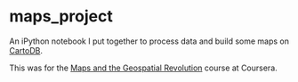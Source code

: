 maps_project
============

An iPython notebook I put together to process data and build some maps on [CartoDB](http://cartodb.com).

This was for the [Maps and the Geospatial Revolution](https://class.coursera.org/maps-001/) course at Coursera.
